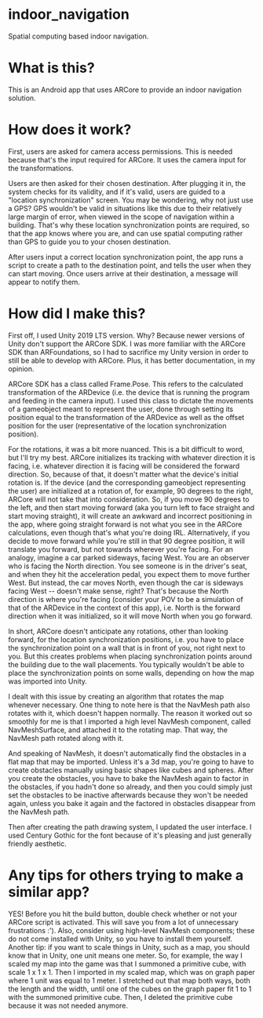 # indoor_navigation
Spatial computing based indoor navigation. 
# What is this?
This is an Android app that uses ARCore to provide an indoor navigation solution. 

# How does it work?
First, users are asked for camera access permissions. This is needed because that's the input required for ARCore. It uses the camera input for the transformations. 

Users are then asked for their chosen destination. After plugging it in, the system checks for its validity, and if it's valid, users are guided to a 
"location synchronization" screen. You may be wondering, why not just use a GPS? GPS wouldn't be valid in situations like this due to their relatively large margin of error, 
when viewed in the scope of navigation within a building. That's why these location synchronization points are required, so that the app knows where you are, 
and can use spatial computing rather than GPS to guide you to your chosen destination. 

After users input a correct location synchronization point, the app runs a script to create a path to the destination point, and tells the user when they can start moving.
Once users arrive at their destination, a message will appear to notify them.  

# How did I make this?
First off, I used Unity 2019 LTS version. Why? Because newer versions of Unity don't support the ARCore SDK. I was more familiar with the ARCore SDK than ARFoundations, 
so I had to sacrifice my Unity version in order to still be able to develop with ARCore. Plus, it has better documentation, in my opinion. 

ARCore SDK has a class called Frame.Pose. This refers to the calculated transformation of the ARDevice (i.e. the device that is running the program and feeding in the camera input).
I used this class to dictate the movements of a gameobject meant to represent the user, done through setting its position equal to the transformation of the ARDevice 
as well as the offset position for the user (representative of the location synchronization position).

For the rotations, it was a bit more nuanced. This is a bit difficult to word, but I'll try my best. 
ARCore initializes its tracking with whatever direction it is facing, i.e. whatever direction it is facing will be considered the forward direction. So, because of that, it doesn't matter what the device's initial rotation is. If the device (and the corresponding 
gameobject representing the user) are initialized at a rotation of, for example, 90 degrees to the right, ARCore will not take that into consideration. So, if you move 90 degrees to the left, and then start moving forward 
(aka you turn left to face straight and start moving straight), it will create an awkward and incorrect positioning in the app, where going straight forward is not what you see in the ARCore calculations, even though that's what you're doing IRL.
Alternatively, if you decide to move forward while you're still in that 90 degree position, it will translate you forward, but not towards wherever you're facing. For an analogy, imagine a car parked sideways, facing West. You are an observer who is facing the North direction. You see someone is in the driver's seat, and 
when they hit the acceleration pedal, you expect them to move further West. But instead, the car moves North, even though the car is sideways facing West -- doesn't make sense, right? That's because the North direction is where you're facing (consider your POV to be a simulation of that of the ARDevice in the context of this app), i.e. North is the forward direction when it was initialized, so it will move North when you go forward. 

In short, ARCore doesn't anticipate any rotations, other than looking forward, for the location synchronization positions, i.e. you have to place the synchronization point on a wall that is in front of you, not right next to you. But this creates problems when 
placing synchronization points around the building due to the wall placements. You typically wouldn't be able to place the synchronization points on some walls, depending on how the map was imported 
into Unity. 

I dealt with this issue by creating an algorithm that rotates the map whenever necessary. One thing to note here is that the NavMesh path also rotates with it, which doesn't happen normally. 
The reason it worked out so smoothly for me is that I imported a high level NavMesh component, called NavMeshSurface, and attached it to the rotating map. That way,
the NavMesh path rotated along with it. 

And speaking of NavMesh, it doesn't automatically find the obstacles in a flat map that may be imported. Unless it's a 3d map, you're going to have to create obstacles 
manually using basic shapes like cubes and spheres. After you create the obstacles, you have to bake the NavMesh again to factor in the obstacles, if you hadn't done so already, and then you could simply just set the 
obstacles to be inactive afterwards because they won't be needed again, unless you bake it again and the factored in obstacles disappear from the NavMesh path. 

Then after creating the path drawing system, I updated the user interface. I used Century Gothic for the font because of it's pleasing and just generally friendly aesthetic. 

# Any tips for others trying to make a similar app?
YES! Before you hit the build button, double check whether or not your ARCore script is activated. This will save you from a lot of unnecessary frustrations :').
Also, consider using high-level NavMesh components; these do not come installed with Unity, so you have to install them yourself. 
Another tip: if you want to scale things in Unity, such as a map, you should know that in Unity, one unit means one meter. So, for example, the way I scaled my map into the 
game was that I summoned a primitive cube, with scale 1 x 1 x 1. Then I imported in my scaled map, which was on graph paper where 1 unit was equal to 1 meter. I stretched out that map both ways, both the length and the width, until one of the cubes on the graph paper fit 1 to 1 with the summoned primitive cube. Then, I deleted the primitive cube because it was not needed anymore. 


